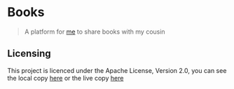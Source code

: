 # Books

> A platform for [me][@qrmf] to share books with my cousin

## Licensing

This project is licenced under the Apache License, Version 2.0, you can see the
local copy [here](./LICENSE.txt) or the live copy [here][apache-2.0]

[@qrmf]: https://github.com/qrmf
[apache-2.0]: https://www.apache.org/licenses/LICENSE-2.0.html